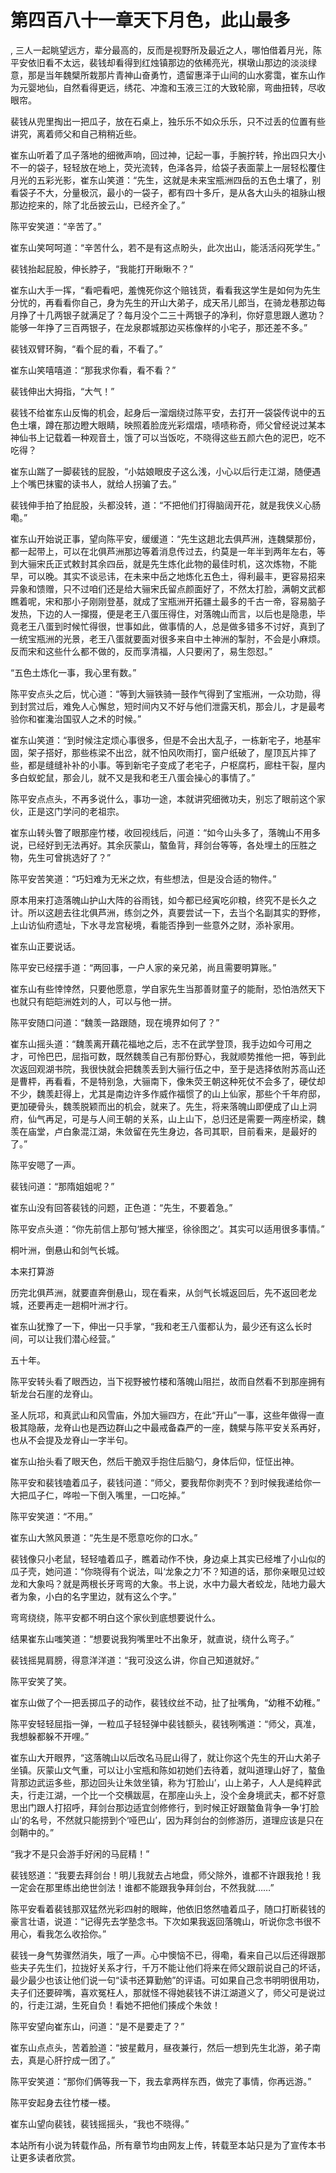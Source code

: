 # 第四百八十一章天下月色，此山最多
,  三人一起眺望远方，辈分最高的，反而是视野所及最近之人，哪怕借着月光，陈平安依旧看不太远，裴钱却看得到红烛镇那边的依稀亮光，棋墩山那边的淡淡绿意，那是当年魏檗所栽那片青神山奋勇竹，遗留惠泽于山间的山水雾霭，崔东山作为元婴地仙，自然看得更远，绣花、冲澹和玉液三江的大致轮廓，弯曲扭转，尽收眼帘。
   裴钱从兜里掏出一把瓜子，放在石桌上，独乐乐不如众乐乐，只不过丢的位置有些讲究，离着师父和自己稍稍近些。
   崔东山听着了瓜子落地的细微声响，回过神，记起一事，手腕拧转，拎出四只大小不一的袋子，轻轻放在地上，荧光流转，色泽各异，给袋子表面蒙上一层轻松覆住月光的五彩光影，崔东山笑道：“先生，这就是未来宝瓶洲四岳的五色土壤了，别看袋子不大，分量极沉，最小的一袋子，都有四十多斤，是从各大山头的祖脉山根那边挖来的，除了北岳披云山，已经齐全了。”
   陈平安笑道：“辛苦了。”
   崔东山笑呵呵道：“辛苦什么，若不是有这点盼头，此次出山，能活活闷死学生。”
   裴钱抬起屁股，伸长脖子，“我能打开瞅瞅不？”
   崔东山大手一挥，“看吧看吧，羞愧死你这个赔钱货，看看我这学生是如何为先生分忧的，再看看你自己，身为先生的开山大弟子，成天吊儿郎当，在骑龙巷那边每月挣了十几两银子就满足了？每月没个二三十两银子的净利，你好意思跟人邀功？能够一年挣了三百两银子，在龙泉郡城那边买栋像样的小宅子，那还差不多。”
   裴钱双臂环胸，“看个屁的看，不看了。”
   崔东山笑嘻嘻道：“那我求你看，看不看？”
   裴钱伸出大拇指，“大气！”
   裴钱不给崔东山反悔的机会，起身后一溜烟绕过陈平安，去打开一袋袋传说中的五色土壤，蹲在那边瞪大眼睛，映照着脸庞光彩熠熠，啧啧称奇，师父曾经说过某本神仙书上记载着一种观音土，饿了可以当饭吃，不晓得这些五颜六色的泥巴，吃不吃得？
   崔东山踹了一脚裴钱的屁股，“小姑娘眼皮子这么浅，小心以后行走江湖，随便遇上个嘴巴抹蜜的读书人，就给人拐骗了去。”
   裴钱伸手拍了拍屁股，头都没转，道：“不把他们打得脑阔开花，就是我侠义心肠嘞。”
   崔东山开始说正事，望向陈平安，缓缓道：“先生这趟北去俱芦洲，连魏檗那份，都一起带上，可以在北俱芦洲那边等着消息传过去，约莫是一年半到两年左右，等到大骊宋氏正式敕封其余四岳，就是先生炼化此物的最佳时机，这次炼物，不能早，可以晚。其实不谈忌讳，在未来中岳之地炼化五色土，得利最丰，更容易招来异象和馈赠，只不过咱们还是给大骊宋氏留点颜面好了，不然太打脸，满朝文武都瞧着呢，宋和那小子刚刚登基，就成了宝瓶洲开拓疆土最多的千古一帝，容易脑子发热，下边的人一撺掇，便是老王八蛋压得住，对落魄山而言，以后也是隐患，毕竟老王八蛋到时候忙得很，世事如此，做事情的人，总是做多错多不讨好，真到了一统宝瓶洲的光景，老王八蛋就要面对很多来自中土神洲的掣肘，不会是小麻烦。反而宋和这些什么都不做的，反而享清福，人只要闲了，易生怨怼。”
   “五色土炼化一事，我心里有数。”
   陈平安点头之后，忧心道：“等到大骊铁骑一鼓作气得到了宝瓶洲，一众功勋，得到封赏过后，难免人心懈怠，短时间内又不好与他们泄露天机，那会儿，才是最考验你和崔瀺治国驭人之术的时候。”
   崔东山笑道：“到时候注定烦心事很多，但是不会出大乱子，一栋新宅子，地基牢固，架子搭好，那些栋梁不出岔，就不怕风吹雨打，窗户纸破了，屋顶瓦片摔了些，都是缝缝补补的小事。等到新宅子变成了老宅子，户枢腐朽，廊柱干裂，屋内多白蚁蛇鼠，那会儿，就不又是我和老王八蛋会操心的事情了。”
   陈平安点点头，不再多说什么，事功一途，本就讲究细微功夫，别忘了眼前这个家伙，正是这门学问的老祖宗。
   崔东山转头瞥了眼那座竹楼，收回视线后，问道：“如今山头多了，落魄山不用多说，已经好到无法再好。其余灰蒙山，螯鱼背，拜剑台等等，各处埋土的压胜之物，先生可曾挑选好了？”
   陈平安苦笑道：“巧妇难为无米之炊，有些想法，但是没合适的物件。”
   原本用来打造落魄山护山大阵的谷雨钱，如今都已经寅吃卯粮，终究不是长久之计。所以这趟去往北俱芦洲，练剑之外，真要尝试一下，去当个名副其实的野修，上山访仙府遗址，下水寻龙宫秘境，看能否挣到一些意外之财，添补家用。
   崔东山正要说话。
   陈平安已经摆手道：“两回事，一户人家的亲兄弟，尚且需要明算账。”
   崔东山有些悻悻然，只要他愿意，学自家先生当那善财童子的能耐，恐怕浩然天下也就只有皑皑洲姓刘的人，可以与他一拼。
   陈平安随口问道：“魏羡一路跟随，现在境界如何了？”
   崔东山摇头道：“魏羡离开藕花福地之后，志不在武学登顶，我手边如今可用之才，可怜巴巴，屈指可数，既然魏羡自己有那份野心，我就顺势推他一把，等到此次返回观湖书院，我很快就会把魏羡丢到大骊行伍之中，至于是选择依附苏高山还是曹枰，再看看，不是特别急，大骊南下，像朱荧王朝这种死仗不会多了，硬仗却不少，魏羡赶得上，尤其是南边许多作威作福惯了的山上仙家，那些个千年府邸，更加硬骨头，魏羡脱颖而出的机会，就来了。先生，将来落魄山即便成了山上洞府，仙气再足，可是与人间王朝的关系，山上山下，总归还是需要一两座桥梁，魏羡在庙堂，卢白象混江湖，朱敛留在先生身边，各司其职，目前看来，是最好的了。”
   陈平安嗯了一声。
   裴钱问道：“那隋姐姐呢？”
   崔东山没有回答裴钱的问题，正色道：“先生，不要着急。”
   陈平安点头道：“你先前信上那句‘撼大摧坚，徐徐图之’。其实可以适用很多事情。”
   桐叶洲，倒悬山和剑气长城。
   本来打算游
   历完北俱芦洲，就要直奔倒悬山，现在看来，从剑气长城返回后，先不返回老龙城，还要再走一趟桐叶洲才行。
   崔东山犹豫了一下，伸出一只手掌，“我和老王八蛋都认为，最少还有这么长时间，可以让我们潜心经营。”
   五十年。
   陈平安转头看了眼西边，当下视野被竹楼和落魄山阻拦，故而自然看不到那座拥有斩龙台石崖的龙脊山。
   圣人阮邛，和真武山和风雪庙，外加大骊四方，在此“开山”一事，这些年做得一直极其隐蔽，龙脊山也是西边群山之中最戒备森严的一座，魏檗与陈平安关系再好，也从不会提及龙脊山一字半句。
   崔东山抬头看了眼天色，然后干脆双手抱住后脑勺，身体后仰，怔怔出神。
   陈平安和裴钱嗑着瓜子，裴钱问道：“师父，要我帮你剥壳不？到时候我递给你一大把瓜子仁，哗啦一下倒入嘴里，一口吃掉。”
   陈平安笑道：“不用。”
   崔东山大煞风景道：“先生是不愿意吃你的口水。”
   裴钱像只小老鼠，轻轻嗑着瓜子，瞧着动作不快，身边桌上其实已经堆了小山似的瓜子壳，她问道：“你晓得有个说法，叫‘龙象之力’不？知道的话，那你亲眼见过蛟龙和大象吗？就是两根长牙弯弯的大象。书上说，水中力最大者蛟龙，陆地力最大者为象，小白的名字里边，就有这么个字。”
   弯弯绕绕，陈平安都不明白这个家伙到底想要说什么。
   结果崔东山嗤笑道：“想要说我狗嘴里吐不出象牙，就直说，绕什么弯子。”
   裴钱摇晃肩膀，得意洋洋道：“我可没这么讲，你自己知道就好。”
   陈平安笑了笑。
   崔东山做了个一把丢掷瓜子的动作，裴钱纹丝不动，扯了扯嘴角，“幼稚不幼稚。”
   陈平安轻轻屈指一弹，一粒瓜子轻轻弹中裴钱额头，裴钱咧嘴道：“师父，真准，我想躲都躲不开哩。”
   崔东山大开眼界，“这落魄山以后改名马屁山得了，就让你这个先生的开山大弟子坐镇。灰蒙山文气重，可以让小宝瓶和陈如初她们去待着，就叫道理山好了，螯鱼背那边武运多些，那边回头让朱敛坐镇，称为‘打脸山’，山上弟子，人人是纯粹武夫，行走江湖，一个比一个交横跋扈，在那座山头上，没个金身境武夫，都不好意思出门跟人打招呼，拜剑台那边适宜剑修修行，到时候正好跟螯鱼背争一争‘打脸山’的名号，不然就只能捞到个‘哑巴山’，因为拜剑台的剑修游历，道理应该是只在剑鞘中的。”
   “我才不是只会游手好闲的马屁精！”
   裴钱怒道：“我要去拜剑台！明儿我就去占地盘，师父除外，谁都不许跟我抢！我一定会在那里练出绝世剑法！谁都不能跟我争拜剑台，不然我就……”
   陈平安看着裴钱那双猛然光彩四射的眼眸，他依旧悠然嗑着瓜子，随口打断裴钱的豪言壮语，说道：“记得先去学塾念书。下次如果我返回落魄山，听说你念书很不用心，看我怎么收拾你。”
   裴钱一身气势骤然消失，哦了一声。心中懊恼不已，得嘞，看来自己以后还得跟那些夫子先生们，拉拢好关系才行，千万不能让他们将来在师父跟前说自己的坏话，最少最少也该让他们说一句“读书还算勤勉”的评语。可如果自己念书明明很用功，夫子们还要碎嘴，喜欢冤枉人，那就怪不得她裴钱不讲江湖道义了，师父可是说过的，行走江湖，生死自负！看她不把他们揍成个朱敛！
   陈平安望向崔东山，问道：“是不是要走了？”
   崔东山点点头，苦着脸道：“披星戴月，昼夜兼行，然后一想到先生北游，弟子南去，真是心肝拧成一团了。”
   陈平安笑道：“那你们俩等我一下，我去拿两样东西，做完了事情，你再远游。”
   陈平安起身去往竹楼一楼。
   崔东山望向裴钱，裴钱摇摇头，“我也不晓得。”
  本站所有小说为转载作品，所有章节均由网友上传，转载至本站只是为了宣传本书让更多读者欣赏。